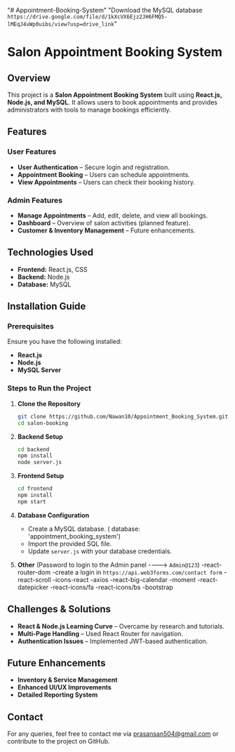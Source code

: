 "# Appointment-Booking-System" 
"Download the MySQL database `https://drive.google.com/file/d/1kXcVX6Ejz2JH6FMQ5-lMEqJ4vWp0uibs/view?usp=drive_link`" 
# Salon Appointment Booking System

## Overview
This project is a **Salon Appointment Booking System** built using **React.js, Node.js, and MySQL**. It allows users to book appointments and provides administrators with tools to manage bookings efficiently.

## Features
### User Features
- **User Authentication** – Secure login and registration.
- **Appointment Booking** – Users can schedule appointments.
- **View Appointments** – Users can check their booking history.

### Admin Features
- **Manage Appointments** – Add, edit, delete, and view all bookings.
- **Dashboard** – Overview of salon activities (planned feature).
- **Customer & Inventory Management** – Future enhancements.

## Technologies Used
- **Frontend:** React.js, CSS
- **Backend:** Node.js
- **Database:** MySQL

## Installation Guide
### Prerequisites
Ensure you have the following installed:
- **React.js**
- **Node.js**
- **MySQL Server**

### Steps to Run the Project
1. **Clone the Repository**
   ```sh
   git clone https://github.com/Nawan10/Appointment_Booking_System.git
   cd salon-booking
   ```
2. **Backend Setup**
   ```sh
   cd backend
   npm install
   node server.js
   ```
3. **Frontend Setup**
   ```sh
   cd frontend
   npm install
   npm start
   ```
4. **Database Configuration**
   - Create a MySQL database.  ( database: 'appointment_booking_system')
   - Import the provided SQL file.
   - Update `server.js` with your database credentials.

5. **Other**
(Password to login to the Admin panel ----> `Admin@123`)
    -react-router-dom
    -create a login in `https://api.web3forms.com/contact form`
    -react-scroll
    -icons-react
    -axios
    -react-big-calendar
    -moment
    -react-datepicker
    -react-icons/fa
    -react-icons/bs
    -bootstrap

## Challenges & Solutions
- **React & Node.js Learning Curve** – Overcame by research and tutorials.
- **Multi-Page Handling** – Used React Router for navigation.
- **Authentication Issues** – Implemented JWT-based authentication.

## Future Enhancements
- **Inventory & Service Management**
- **Enhanced UI/UX Improvements**
- **Detailed Reporting System**

## Contact
For any queries, feel free to contact me via prasansan504@gmail.com or contribute to the project on GitHub.
